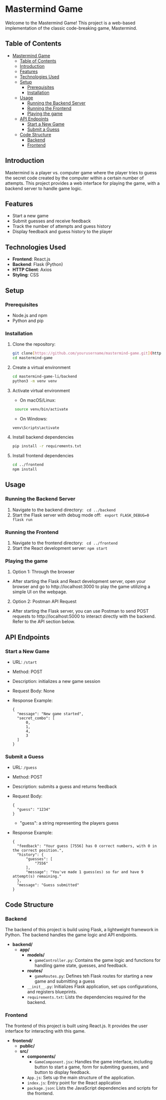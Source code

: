 # Mastermind Game

Welcome to the Mastermind Game! This project is a web-based implementation of the classic code-breaking game, Mastermind.

## Table of Contents

- [Mastermind Game](#mastermind-game)
  - [Table of Contents](#table-of-contents)
  - [Introduction](#introduction)
  - [Features](#features)
  - [Technologies Used](#technologies-used)
  - [Setup](#setup)
    - [Prerequisites](#prerequisites)
    - [Installation](#installation)
  - [Usage](#usage)
    - [Running the Backend Server](#running-the-backend-server)
    - [Running the Frontend](#running-the-frontend)
    - [Playing the game](#playing-the-game)
  - [API Endpoints](#api-endpoints)
    - [Start a New Game](#start-a-new-game)
    - [Submit a Guess](#submit-a-guess)
  - [Code Structure](#code-structure)
    - [Backend](#backend)
    - [Frontend](#frontend)

## Introduction

Mastermind is a player vs. computer game where the player tries to guess the secret code created by the computer within a certain number of attempts. This project provides a web interface for playing the game, with a backend server to handle game logic.

## Features

- Start a new game
- Submit guesses and receive feedback
- Track the number of attempts and guess history
- Display feedback and guess history to the player

## Technologies Used

- **Frontend**: React.js
- **Backend**: Flask (Python)
- **HTTP Client**: Axios
- **Styling**: CSS

## Setup

### Prerequisites

- Node.js and npm
- Python and pip

### Installation

1. Clone the repository:

   ```sh
   git clone[https://github.com/yourusername/mastermind-game.git](https://github.com/LilLoveBytes/mastermind-game-li.git)
   cd mastermind-game
   ```

2. Create a virtual environment

   ```sh
   cd mastermind-game-li/backend
   python3 -m venv venv
   ```

3. Activate virtual environment

   - On macOS/Linux:

   ```sh
    source venv/bin/activate
   ```

   - On Windows:

   ```sh
   venv\Scripts\activate
   ```

4. Install backend dependencies

   ```sh
   pip install -r requirements.txt
   ```

5. Install frontend dependencies
   ```sh
   cd ../frontend
   npm install
   ```

## Usage

### Running the Backend Server

1. Navigate to the backend directory:
   ` cd ../backend`
2. Start the Flask server with debug mode off:
   ` export FLASK_DEBUG=0`
   ` flask run`

### Running the Frontend

1. Navigate to the frontend directory:
   ` cd ../frontend`
2. Start the React development server:
   `npm start`

### Playing the game

1. Option 1: Through the browser

- After starting the Flask and React development server, open your browser and go to http://localhost:3000 to play the game utilizing a simple UI on the webpage.

2. Option 2: Postman API Request

- After starting the Flask server, you can use Postman to send POST requests to http://localhost:5000 to interact directly with the backend. Refer to the API section below.

## API Endpoints

### Start a New Game

- URL: `/start`
- Method: POST
- Description: initializes a new game session
- Request Body: None
- Response Example:

  ```
  {
    "message": "New game started",
    "secret_combo": [
        0,
        1,
        4,
        3
    ]
  }
  ```

### Submit a Guess

- URL: `/guess`
- Method: POST
- Description: submits a guess and returns feedback
- Request Body:
  ```
  {
    "guess": "1234"
  }
  ```
  - "guess": a string representing the players guess
- Response Example:

  ```
  {
    "feedback": "Your guess [7556] has 0 correct numbers, with 0 in the correct position.",
    "history": {
        "guesses": [
            "7556"
        ],
        "message": "You've made 1 guess(es) so far and have 9 attempt(s) remaining."
    },
    "message": "Guess submitted"
  }
  ```

## Code Structure

### Backend

The backend of this project is build using Flask, a lightweight framework in Python. The backend handles the game logic and API endpoints.

- **backend/**
  - **app/**
    - **models/**
      - `gameController.py`: Contains the game logic and functions for handling game state, guesses, and feedback.
    - **routes/**
      - `gameRoutes.py`: Defines teh Flask routes for starting a new game and submitting a guess
    - `__init__.py`: Initializes Flask application, set ups configurations, and registers blueprints.
    - `requirements.txt`: Lists the dependencies required for the backend.

### Frontend

The frontend of this project is built using React.js. It provides the user interface for interacting with this game.

- **frontend/**
  - **public/**
  - **src/**
    - **components/**
      - `GameComponent.jsx`: Handles the game interface, including button to start a game, form for submiting guesses, and button to display feedback.
    - `App.js`: Sets up the main structure of the application.
    - `index.js`: Entry point for the React application
    - `package.json`: Lists the JavaScript dependencies and scripts for the frontend.
